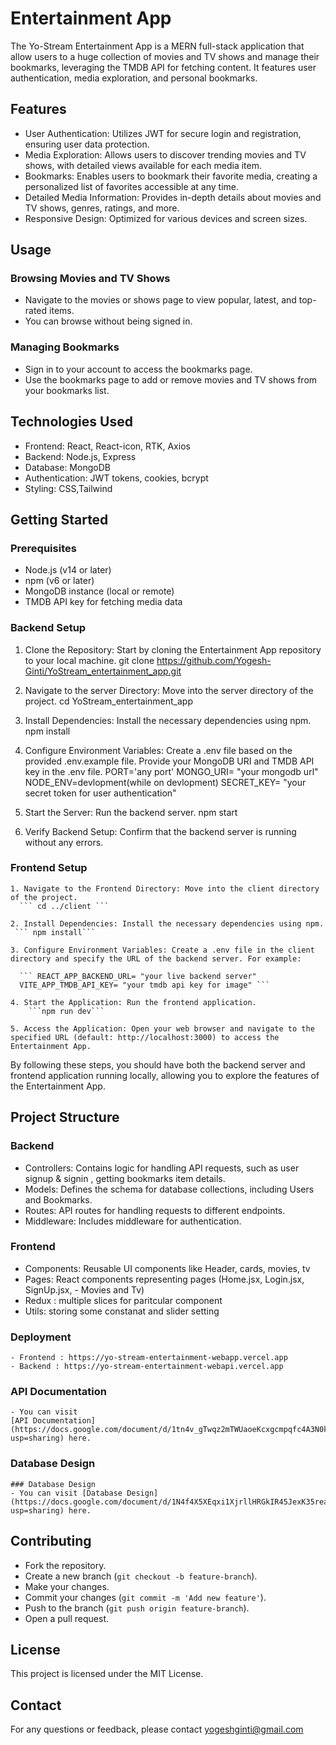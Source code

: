 # Entertainment App
  The Yo-Stream Entertainment App is a MERN full-stack application that allow  users to a huge collection of movies and TV shows and manage their bookmarks, leveraging the TMDB API for fetching content. It features user authentication, media exploration, and personal bookmarks.

## Features
  - User Authentication: Utilizes JWT for secure login and registration, ensuring user data protection.
  - Media Exploration: Allows users to discover trending movies and TV shows, with detailed views available for each media item.
  - Bookmarks: Enables users to bookmark their favorite media, creating a personalized list of favorites accessible at any time.
  - Detailed Media Information: Provides in-depth details about movies and TV shows, genres, ratings, and more.
  - Responsive Design: Optimized for various devices and screen sizes.

## Usage

### Browsing Movies and TV Shows
- Navigate to the movies or shows page to view popular, latest, and top-rated items.
- You can browse without being signed in.

### Managing Bookmarks
- Sign in to your account to access the bookmarks page.
- Use the bookmarks page to add or remove movies and TV shows from your bookmarks list.

## Technologies Used
  - Frontend: React, React-icon, RTK, Axios
  - Backend: Node.js, Express
  - Database: MongoDB
  - Authentication: JWT tokens, cookies, bcrypt
  - Styling: CSS,Tailwind

## Getting Started

  ### Prerequisites
  - Node.js (v14 or later)
  - npm (v6 or later)
  - MongoDB instance (local or remote)
  - TMDB API key for fetching media data

  ### Backend Setup
  1. Clone the Repository: Start by cloning the Entertainment App repository to your local machine.
    git clone https://github.com/Yogesh-Ginti/YoStream_entertainment_app.git

  2. Navigate to the server Directory: Move into the server directory of the project.
    cd YoStream_entertainment_app

  3. Install Dependencies: Install the necessary dependencies using npm.
    npm install

  4. Configure Environment Variables: Create a .env file based on the provided .env.example file. Provide your MongoDB URI and TMDB API key in the .env file.
    PORT='any port'
    MONGO_URI= "your mongodb url"
    NODE_ENV=devlopment(while on devlopment)
    SECRET_KEY= "your secret token for user authentication"
    

  5. Start the Server: Run the backend server.
    npm start

  6. Verify Backend Setup: Confirm that the backend server is running without any errors.

  ### Frontend Setup
    1. Navigate to the Frontend Directory: Move into the client directory of the project.
      ``` cd ../client ```

    2. Install Dependencies: Install the necessary dependencies using npm.
     ``` npm install```

    3. Configure Environment Variables: Create a .env file in the client directory and specify the URL of the backend server. For example:

      ``` REACT_APP_BACKEND_URL= "your live backend server"
      VITE_APP_TMDB_API_KEY= "your tmdb api key for image" ```

    4. Start the Application: Run the frontend application.
        ```npm run dev```

    5. Access the Application: Open your web browser and navigate to the specified URL (default: http://localhost:3000) to access the Entertainment App.

  By following these steps, you should have both the backend server and frontend application running locally, allowing you to explore the features of the Entertainment App.

## Project Structure
  ### Backend
  - Controllers: Contains logic for handling API requests, such as user signup & signin , getting bookmarks item details.
  - Models: Defines the schema for database collections, including Users and Bookmarks.
  - Routes: API routes for handling requests to different endpoints.
  - Middleware: Includes middleware for authentication.

  ### Frontend
  - Components: Reusable UI components like Header, cards, movies, tv
  - Pages: React components representing pages (Home.jsx, Login.jsx, SignUp.jsx, - Movies and Tv)
  - Redux : multiple slices for paritcular component
  - Utils: storing some constanat and slider setting
  ### Deployment
    - Frontend : https://yo-stream-entertainment-webapp.vercel.app
    - Backend : https://yo-stream-entertainment-webapi.vercel.app

  ### API Documentation
    - You can visit
    [API Documentation](https://docs.google.com/document/d/1tn4v_gTwqz2mTWUaoeKcxgcmpqfc4A3N0k5QJOilRAk/edit?usp=sharing) here.

  ### Database Design
    ### Database Design
    - You can visit [Database Design](https://docs.google.com/document/d/1N4f4X5XEqxi1XjrllHRGkIR45JexK35reaUiaqWJKIE/edit?usp=sharing) here.


## Contributing
- Fork the repository.
- Create a new branch (`git checkout -b feature-branch`).
- Make your changes.
- Commit your changes (`git commit -m 'Add new feature'`).
- Push to the branch (`git push origin feature-branch`).
- Open a pull request.

## License
This project is licensed under the MIT License.

## Contact
For any questions or feedback, please contact yogeshginti@gmail.com
